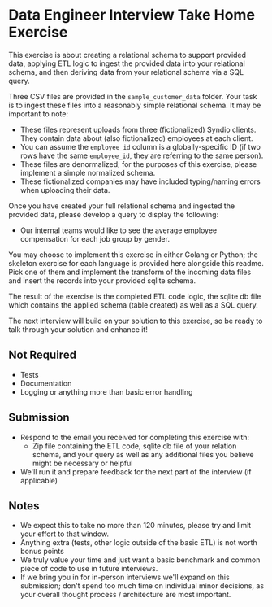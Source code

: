 # Data Engineer Interview Take Home Exercise

This exercise is about creating a relational schema to support provided data, applying ETL logic to ingest the provided data into your relational schema, and then deriving data from your relational schema via a SQL query.

Three CSV files are provided in the `sample_customer_data` folder. Your task is to ingest these files into a reasonably simple relational schema. It may be important to note:
- These files represent uploads from three (fictionalized) Syndio clients. They contain data about (also fictionalized) employees at each client.
- You can assume the `employee_id` column is a globally-specific ID (if two rows have the same `employee_id`, they are referring to the same person).
- These files are denormalized; for the purposes of this exercise, please implement a simple normalized schema.
- These fictionalized companies may have included typing/naming errors when uploading their data.

Once you have created your full relational schema and ingested the provided data, please develop a query to display the following:
- Our internal teams would like to see the average employee compensation for each job group by gender. 

You may choose to implement this exercise in either Golang or Python; the skeleton exercise for each language is provided
here alongside this readme. Pick one of them and implement the transform of the incoming data files and insert the records
into your provided sqlite schema.

The result of the exercise is the completed ETL code logic, the sqlite db file which contains the applied schema (table created) as well as a SQL query.

The next interview will build on your solution to this exercise, so be ready to talk through your solution and enhance it!

## Not Required
- Tests
- Documentation
- Logging or anything more than basic error handling

## Submission
- Respond to the email you received for completing this exercise with:
  - Zip file containing the ETL code, sqlite db file of your relation schema, and your query as well as any additional files you believe might be necessary or helpful
- We'll run it and prepare feedback for the next part of the interview (if applicable)

## Notes
- We expect this to take no more than 120 minutes, please try and limit your effort to that window.
- Anything extra (tests, other logic outside of the basic ETL) is not worth bonus points
- We truly value your time and just want a basic benchmark and common piece of code to use in future interviews.
- If we bring you in for in-person interviews we'll expand on this submission; don't spend too much time on individual minor decisions, as your overall thought process / architecture are most important.
